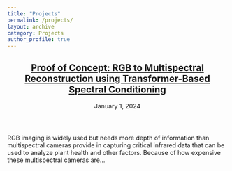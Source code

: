 ```yaml
---
title: "Projects"
permalink: /projects/
layout: archive
category: Projects
author_profile: true
---
```


<!-- Projects Section -->
<div class="projects-list">
  <article class="projects">
    <header class="project-header">
      <h2 class="project-title">
        <a href="/projects/Multispec/">Proof of Concept: RGB to Multispectral Reconstruction using Transformer-Based Spectral Conditioning</a>
      </h2>
      <p class="project-date">January 1, 2024</p>
    </header>
    <div class="project-excerpt">
      <p>
        RGB imaging is widely used but needs more depth of information than multispectral cameras provide in capturing critical infrared data that can be used to analyze plant health and other factors. Because of how expensive these multispectral cameras are...
      </p>
    </div>
  </article>
  <!-- You can add more publication items here -->
</div>